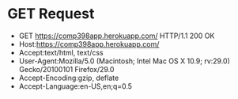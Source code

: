 GET Request
===

- GET https://comp398app.herokuapp.com/ HTTP/1.1 200 OK
- Host:https://comp398app.herokuapp.com/
- Accept:text/html, text/css
- User-Agent:Mozilla/5.0 (Macintosh; Intel Mac OS X 10.9; rv:29.0) Gecko/20100101 Firefox/29.0
- Accept-Encoding:gzip, deflate
- Accept-Language:en-US,en;q=0.5
